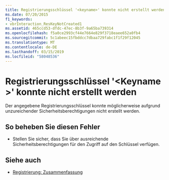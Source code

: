 ```yaml
---
title: Registrierungsschlüssel '<keyname>' konnte nicht erstellt werden
ms.date: 07/20/2015
f1_keywords:
- vbrInteraction_ResKeyNotCreated1
ms.assetid: 465ccd53-dfdc-47ec-8b3f-9a65ba739314
ms.openlocfilehash: f5a0ce2993cf44e7664e829f3718eaee652a0fb4
ms.sourcegitcommit: 5c1abeec15fbddcc7dbaa729fabc1f1f29f12045
ms.translationtype: MT
ms.contentlocale: de-DE
ms.lasthandoff: 03/15/2019
ms.locfileid: "58048536"
---
```

# <a name="registry-key-keyname-could-not-be-created"></a>Registrierungsschlüssel '\<Keyname >' konnte nicht erstellt werden
Der angegebene Registrierungsschlüssel konnte möglicherweise aufgrund unzureichender Sicherheitsberechtigungen nicht erstellt werden.  
  
## <a name="to-correct-this-error"></a>So beheben Sie diesen Fehler  
  
-   Stellen Sie sicher, dass Sie über ausreichende Sicherheitsberechtigungen für den Zugriff auf den Schlüssel verfügen.  
  
## <a name="see-also"></a>Siehe auch

- [Registrierung: Zusammenfassung](../../visual-basic/language-reference/keywords/registry-summary.md)
